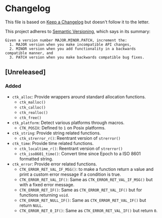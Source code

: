 # Changelog

This file is based on [Keep a Changelog](https://keepachangelog.com/en/1.0.0/) but
doesn't follow it to the letter.

This project adheres to [Semantic Versioning](https://semver.org/spec/v2.0.0.html),
which says in its summary:

    Given a version number MAJOR.MINOR.PATCH, increment the:
      1. MAJOR version when you make incompatible API changes,
      2. MINOR version when you add functionality in a backwards compatible manner, and
      3. PATCH version when you make backwards compatible bug fixes.

## [Unreleased]

### Added

- `ctk_alloc`: Provide wrappers around standard allocation functions.
  - `ctk_malloc()`
  - `ctk_calloc()`
  - `ctk_realloc()`
  - `ctk_free()`
- `ctk_platform`: Detect various platforms through macros.
  - `CTK_POSIX`: Defined to `1` on Posix platforms.
- `ctk_string`: Provide string related functions.
  - `ctk_strerror_r()`: Reentrant version of `strerror()`
- `ctk_time`: Provide time related functions.
  - `ctk_localtime_r()`: Reentrant version of `strerror()`
  - `ctk_iso8601_time()`: Convert time since Epoch to a ISO 8601 formatted string.
- `ctk_error`: Provide error related functions.
  - `CTK_ERROR_RET_VAL_IF_MSG()`: to make a function return a value and print a custom error message if a condition is true.
  - `CTK_ERROR_RET_VAL_IF()`: Same as `CTK_ERROR_RET_VAL_IF_MSG()` but with a fixed error message.
  - `CTK_ERROR_RET_IF()`: Same as `CTK_ERROR_RET_VAL_IF()` but for functions returning `void`.
  - `CTK_ERROR_RET_NULL_IF()`: Same as `CTK_ERROR_RET_VAL_IF()` but return `NULL`.
  - `CTK_ERROR_RET_0_IF()`: Same as `CTK_ERROR_RET_VAL_IF()` but return `0`.
